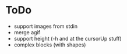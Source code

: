 ToDo
====

* support images from stdin
* merge agif
* support height (-h and at the cursorUp stuff)
* complex blocks (with shapes)
